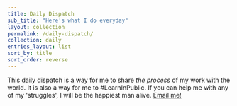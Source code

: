 ```yaml
---
title: Daily Dispatch
sub_title: "Here's what I do everyday"
layout: collection
permalink: /daily-dispatch/
collection: daily
entries_layout: list
sort_by: title
sort_order: reverse
---
```

This daily dispatch is a way for me to share _the process_ of my work with the world. It is also a way for me to #LearnInPublic. If you can help me with any of my 'struggles', I will be the happiest man alive. [Email me!](mailto:parthswat@gmail.com)
